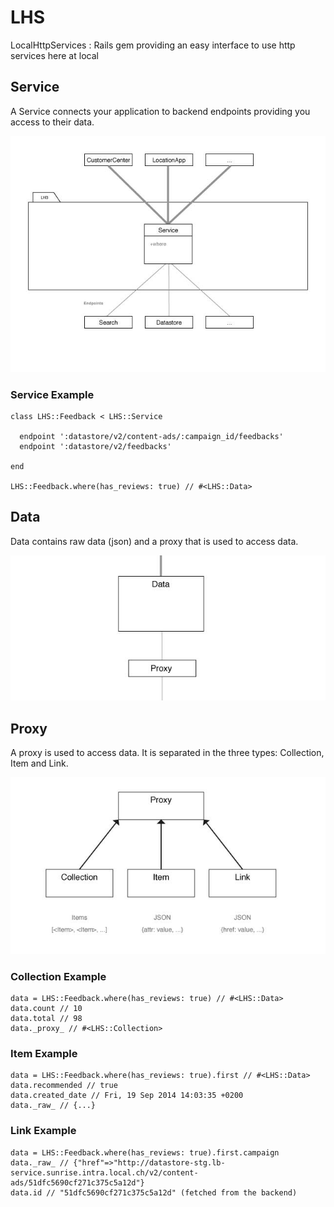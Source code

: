 LHS
===

LocalHttpServices : Rails gem providing an easy interface to use http services here at local

## Service
A Service connects your application to backend endpoints providing you access to their data.

![Service](docs/service.jpg)

### Service Example
```
class LHS::Feedback < LHS::Service

  endpoint ':datastore/v2/content-ads/:campaign_id/feedbacks'
  endpoint ':datastore/v2/feedbacks'

end

LHS::Feedback.where(has_reviews: true) // #<LHS::Data>
```

## Data
Data contains raw data (json) and a proxy that is used to access data.

![Data](docs/data.jpg)


## Proxy
A proxy is used to access data. It is separated in the three types: Collection, Item and Link.

![Data](docs/proxy.jpg)

### Collection Example
```
data = LHS::Feedback.where(has_reviews: true) // #<LHS::Data>
data.count // 10
data.total // 98
data._proxy_ // #<LHS::Collection>
```

### Item Example
```
data = LHS::Feedback.where(has_reviews: true).first // #<LHS::Data>
data.recommended // true
data.created_date // Fri, 19 Sep 2014 14:03:35 +0200
data._raw_ // {...}
```

### Link Example
```
data = LHS::Feedback.where(has_reviews: true).first.campaign
data._raw_ // {"href"=>"http://datastore-stg.lb-service.sunrise.intra.local.ch/v2/content-ads/51dfc5690cf271c375c5a12d"}
data.id // "51dfc5690cf271c375c5a12d" (fetched from the backend)
```
